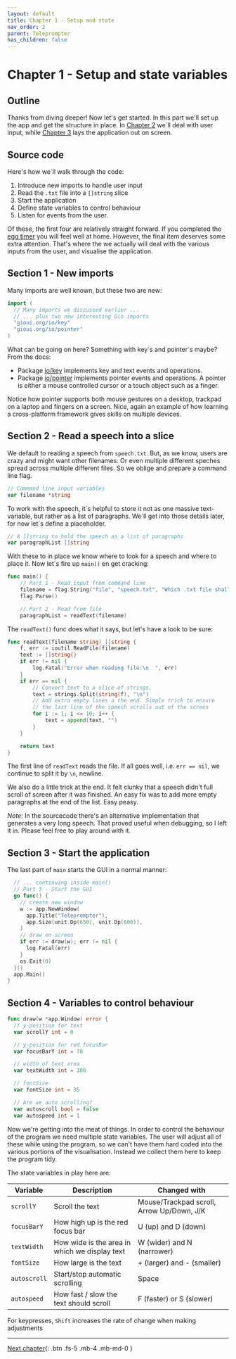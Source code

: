 ```yaml
---
layout: default
title: Chapter 1 - Setup and state
nav_order: 2
parent: Teleprompter
has_children: false
---
```


# Chapter 1 - Setup and state variables

## Outline

Thanks from diving deeper! Now let's get started. In this part we'll set up the app and get the structure in place. In [Chapter 2](02_user_input.md) we´ll deal with user input, while [Chapter 3](03_layout.md) lays the application out on screen.

## Source code

Here's how we´ll walk through the code:

1. Introduce new imports to handle user input
1. Read the `.txt` file into a `[]string` slice
1. Start the application
1. Define state variables to control behaviour
1. Listen for events from the user.

Of these, the first four are relatively straight forward. If you completed the [egg timer](../egg_timer/) you will feel well at home. However, the final item deserves some extra attention. That's where the we actually will deal with the various inputs from the user, and visualise the application.

## Section 1 - New imports

Many imports are well known, but these two are new:

```go
import (
  // Many imports we discussed earlier ...
  // ... plus two new interesting Gio imports
  "gioui.org/io/key"
  "gioui.org/io/pointer"
)
```

What can be going on here? Something with key´s and pointer´s maybe? From the docs: 

- Package [io/key](https://pkg.go.dev/gioui.org/io/key) implements key and text events and operations.
- Package [io/pointer](https://pkg.go.dev/gioui.org/io/pointer) implements pointer events and operations. A pointer is either a mouse controlled cursor or a touch object such as a finger.

Notice how pointer supports both mouse gestures on a desktop, trackpad on a laptop and fingers on a screen. Nice, again an example of how learning a cross-platform framework gives skills on multiple devices.

## Section 2 - Read a speech into a slice

We default to reading a speech from `speech.txt`. But, as we know, users are crazy and might want other filenames. Or even multiple different speches spread across multiple different files. So we oblige and prepare a command line flag.

```go
// Command line input variables
var filename *string
```

To work with the speech, it´s helpful to store it not as one massive text-variable, but rather as a list of paragraphs. We´ll get into those details later, for now let´s define a placeholder.

```go
// A []string to hold the speech as a list of paragraphs
var paragraphList []string
```

With these to in place we know where to look for a speech and where to place it. Now let´s fire up `main()` en get cracking:
```go
func main() {
	// Part 1 - Read input from command line
	filename = flag.String("file", "speech.txt", "Which .txt file shall I present?")
	flag.Parse()

	// Part 2 - Read from file
	paragraphList = readText(filename)
```


The `readText()` func does what it says, but let's have a look to be sure:

```go
func readText(filename string) []string {
	f, err := ioutil.ReadFile(filename)
	text := []string{}
	if err != nil {
		log.Fatal("Error when reading file:\n  ", err)
	}
	if err == nil {
		// Convert text to a slice of strings.
		text = strings.Split(string(f), "\n")
		// Add extra empty lines a the end. Simple trick to ensure
		// the last line of the speech scrolls out of the screen
		for i := 1; i <= 10; i++ {
			text = append(text, "")
		}
	}

	return text
}
```

The first line of `readText` reads the file. If all goes well, i.e. `err == nil`, we continue to split it by `\n`, newline. 

We also do a little trick at the end. It felt clunky that a speech didn't full scroll of screen after it was finished. An easy fix was to add more empty paragraphs at the end of the list. Easy peasy. 

*Note:* In the sourcecode there's an alternative implementation that generates a very long speech. That proved useful when debugging, so I left it in. Please feel free to play around with it. 

## Section 3 - Start the application

The last part of `main` starts the GUI in a normal manner:

```go
  // ... continuing inside main()
  // Part 3 - Start the GUI
  go func() {
    // create new window
    w := app.NewWindow(
      app.Title("Teleprompter"),
      app.Size(unit.Dp(650), unit.Dp(600)),
    )
    // draw on screen
    if err := draw(w); err != nil {
      log.Fatal(err)
    }
    os.Exit(0)
  }()
  app.Main()
}
```

## Section 4 - Variables to control behaviour

```go
func draw(w *app.Window) error {
  // y-position for text
  var scrollY int = 0

  // y-position for red focusBar
  var focusBarY int = 78

  // width of text area
  var textWidth int = 300

  // fontSize
  var fontSize int = 35

  // Are we auto scrolling?
  var autoscroll bool = false
  var autospeed int = 1

```

Now we're getting into the meat of things. In order to control the behaviour of the program we need multiple state variables. The user will adjust all of these while using the program, so we can't have them hard coded into the various portions of the visualisation. Instead we collect them here to keep the program tidy.

The state variables in play here are:

| Variable     | Description                                   | Changed with                              |
| ------------ | --------------------------------------------- | ----------------------------------------- |
| `scrollY`    | Scroll the text                               | Mouse/Trackpad scroll, Arrow Up/Down, J/K |
| `focusBarY`  | How high up is the red focus bar              | U (up) and D (down)                       |
| `textWidth`  | How wide is the area in which we display text | W (wider) and N (narrower)                |
| `fontSize`   | How large is the text                         | + (larger) and - (smaller)                |
| `autoscroll` | Start/stop automatic scrolling                | Space                                     |
| `autospeed`  | How fast / slow the text should scroll        | F (faster) or S (slower)                  |

For keypresses, `Shift` increases the rate of change when making adjustments

---

[Next chapter](02_user_input.md){: .btn .fs-5 .mb-4 .mb-md-0 }